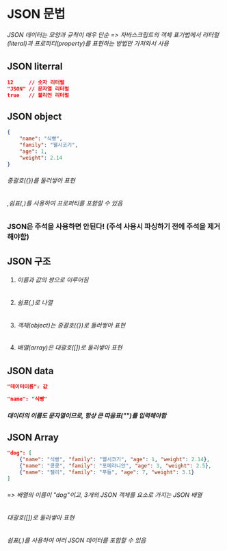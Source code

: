 # JSON 문법

###### JSON 데이터는 모양과 규칙이 매우 단순 =>  자바스크립트의 객체 표기법에서 리터럴(literal)과 프로퍼티(property)를 표현하는 방법만 가져와서 사용



## JSON literral

```json
12     // 숫자 리터럴
"JSON" // 문자열 리터럴
true   // 불리언 리터럴
```



## JSON object

```json
{
    "name": "식빵",
    "family": "웰시코기",
    "age": 1,
    "weight": 2.14
}
```

###### 중괄호({})를 둘러쌓아 표현

###### ,쉼표(,)를 사용하여 프로퍼티를 포함할 수 있음





### JSON은 주석을 사용하면 안된다!  (주석 사용시 파싱하기 전에 주석을 제거해야함)



## JSON 구조

1. ###### 이름과 값의 쌍으로 이루어짐

2. ###### 쉼표(,)로 나열 

3. ###### 객체(object)는 중괄호({})로 둘러쌓아 표현

4. ###### 배열(array)은 대괄호([])로 둘러쌓아 표현



## JSON data

```json
"데이터이름": 값
```

```json
"name": "식빵"
```

##### 데이터의 이름도 문자열이므로, 항상 큰 따옴표("")를 입력해야함



## JSON Array

```json
"dog": [
    {"name": "식빵", "family": "웰시코기", "age": 1, "weight": 2.14},
    {"name": "콩콩", "family": "포메라니안", "age": 3, "weight": 2.5},
    {"name": "젤리", "family": "푸들", "age": 7, "weight": 3.1}
]
```

###### => 배열의 이름이 "dog"이고, 3개의 JSON 객체를 요소로 가지는 JSON 배열



###### 대괄호([])로 둘러쌓아 표현

###### 쉼표(,)를 사용하여 여러 JSON 데이터를 포함할 수 있음







